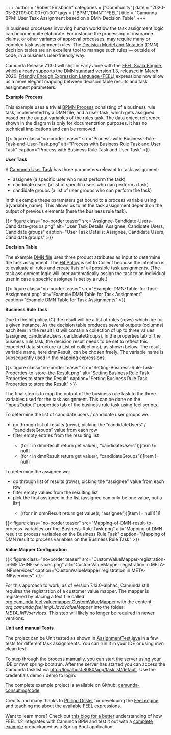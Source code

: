 +++
author = "Robert Emsbach"
categories = ["Community"]
date = "2020-05-22T09:00:00+01:00"
tags = ["BPM","DMN","FEEL"]
title = "Camunda BPM: User Task Assignment based on a DMN Decision Table"
+++

In business processes involving human workflow the task assignment logic can become quite elaborate. For instance the processing of insurance claims, or other variants of approval processes, may require many or complex task assignment rules. The [Decision Model and Notation](https://www.omg.org/dmn/) (DMN) decision tables are an excellent tool to manage such rules — outside of code, in a business user-friendly way.
<!--more-->
Camunda Release 7.13.0 will ship in Early June with the [FEEL Scala Engine](https://docs.camunda.org/manual/latest/reference/dmn11/feel/),
which already supports the [DMN standard version 1.3](https://www.omg.org/spec/DMN/About-DMN/), released in March 2020. [Friendly Enough Expression Language (FEEL)](https://camunda.github.io/feel-scala/) expressions now allow us a more elegant mapping between decision table results and task assignment parameters.

__Example Process__

This example uses a trivial [BPMN Process](https://github.com/camunda-consulting/code/blob/master/snippets/task-assignment-dmn/src/main/resources/Approval.bpmn) consisting of a business rule task, implemented by a DMN file, and a user task, which gets assigned based on the output variables of the rules task. The data object reference shown in the diagram is only for documentation purposes. It has no technical implications and can be removed.

{{< figure class="no-border teaser" src="Process-with-Business-Rule-Task-and-User-Task.png" alt="Process with Business Rule Task and User Task" caption="Process with Business Rule Task and User Task" >}}

__User Task__

A [Camunda User Task](https://docs.camunda.org/manual/latest/reference/bpmn20/tasks/user-task/#user-assignment) has three parameters relevant to task assignment:
- assignee (a specific user who must perform the task)
- candidate users (a list of specific users who can perform a task)
- candidate groups (a list of user groups who can perform the task)

In this example these parameters get bound to a process variable using ${variable_name}. This allows us to let the task assignment depend on the output of previous elements (here the business rule task).

{{< figure class="no-border teaser" src="Assignee-Candidate-Users-Candidate-groups.png" alt="User Task Details: Assignee, Candidate Users, Candidate groups" caption="User Task Details: Assignee, Candidate Users, Candidate groups" >}}

__Decision Table__

The example [DMN file](https://github.com/camunda-consulting/code/blob/master/snippets/task-assignment-dmn/src/main/resources/taskAssignment.dmn) uses three product attributes as input to determine the task assignment. The [Hit Policy](https://docs.camunda.org/manual/latest/reference/dmn11/decision-table/hit-policy/#collect-hit-policy) is set to Collect because the intention is to evaluate all rules and create lists of all possible task assignments. (The task assignment logic will later automatically assign the task to an individual user in case a specific assignee is set by a rule.)

{{< figure class="no-border teaser" src="Example-DMN-Table-for-Task-Assignment.png" alt="Example DMN Table for Task Assignment" caption="Example DMN Table for Task Assignments" >}}

__Business Rule Task__

Due to the hit policy (C) the result will be a list of rules (rows) which fire for a given instance. As the decision table produces several outputs (columns) each item in the result list will contain a collection of up to three values (assignee, candidateUsers, candidateGroups). In the properties tab of the business rule task, the decision result needs to be set to reflect this expected data structure (a List of collections), as shown below. The result variable name, here dmnResult, can be chosen freely. The variable name is subsequently used in the mapping expressions.

{{< figure class="no-border teaser" src="Setting-Business-Rule-Task-Properties-to-store-the-Result.png" alt="Setting Business Rule Task Properties to store the Result" caption="Setting Business Rule Task Properties to store the Result" >}}


The final step is to map the output of the business rule task to the three variables used for the task assignment. This can be done on the “Input/Output” properties tab of the business rule task using feel scripts.

To determine the list of candidate users / candidate user groups we:
<ul>
<li>go through list of results (rows), picking the “candidateUsers” / “candidateGroups” value from each row</li>
<li>filter empty entries from the resulting list</li>
<ul>
<li>(for r in dmnResult return get value(r, “candidateUsers”))[item != null]</li>
<li>(for r in dmnResult return get value(r, “candidateGroups”))[item != null]</li>
</ul>
</ul>
To determine the assignee we:
<ul>
<li>go through list of results (rows), picking the “assignee” value from each row</li>
<li>filter empty values from the resulting list</li>
<li>pick the first assignee in the list (assignee can only be one value, not a list)</li>
<ul>
<li>((for r in dmnResult return get value(r, “assignee”))[item != null])[1]</li>
</ul>
</ul>

{{< figure class="no-border teaser" src="Mapping-of-DMN-result-to-process-variables-on-the-Business-Rule-Task.png" alt="Mapping of DMN result to process variables on the Business Rule Task" caption="Mapping of DMN result to process variables on the Business Rule Task" >}}

__Value Mapper Configuration__

{{< figure class="no-border teaser" src="CustomValueMapper-registration-in-META-INF-services.png" alt="CustomValueMapper registration in META-INF\services" caption="CustomValueMapper registration in META-INF\services" >}}


For this approach to work, as of version 7.13.0-alpha4, Camunda still requires the registration of a customer value mapper. The mapper is registered by placing a text file called [org.camunda.feel.valuemapper.CustomValueMapper](https://github.com/camunda-consulting/code/blob/master/snippets/task-assignment-dmn/src/main/resources/META-INF/services/org.camunda.feel.valuemapper.CustomValueMapper)
with the content: _org.camunda.feel.impl.JavaValueMapper_
into the folder: _META_INF/services_.
This step will likely no longer be required in newer versions.

__Unit and manual Tests__

The project can be Unit tested as shown in [AssignmentTest.java](https://github.com/camunda-consulting/code/blob/master/snippets/task-assignment-dmn/src/test/java/org/camunda/demo/AssignmentTest.java) in a few tests for different task assignments. You can run it in your IDE or using mvn clean test.

To step through the process manually, you can start the server using your IDE or mvn spring-boot:run. After the server has started you can access the Camunda tasklist via [http://localhost:8080/app/tasklist/default](http://localhost:8080/app/tasklist/default). Use the credentials demo / demo to login.

The complete example project is available on Github:
[camunda-consulting/code](https://github.com/camunda-consulting/code/tree/master/snippets/task-assignment-dmn)

Credits and many thanks to [Philipp Ossler](https://github.com/saig0) for developing the [Feel engine](https://camunda.github.io/feel-scala/) and teaching me about the available FEEL expressions.

Want to learn more? Check out [this blog for a better](https://blog.camunda.com/post/2020/03/camunda-bpm-supports-dmn-feel-1.2/) understanding of how FEEL 1.2 integrates with Camunda BPM and test it out with a [complete example](https://github.com/tasso94/camunda-dmn-feel-1.2-example) prepackaged as a Spring Boot application.

